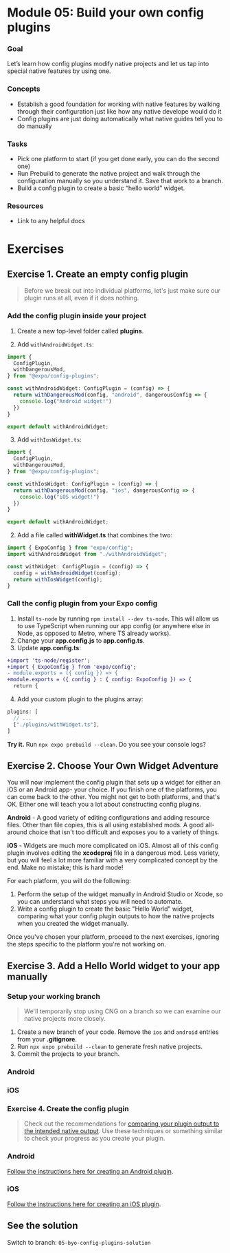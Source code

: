 # Module 05: Build your own config plugins

### Goal
Let’s learn how config plugins modify native projects and let us tap into special native features by using one.

### Concepts
- Establish a good foundation for working with native features by walking through their configuration just like how any native develope would do it
- Config plugins are just doing automatically what native guides tell you to do manually

### Tasks
- Pick one platform to start (if you get done early, you can do the second one)
- Run Prebuild to generate the native project and walk through the configuration manually so you understand it. Save that work to a branch.
- Build a config plugin to create a basic “hello world” widget.

### Resources
- Link to any helpful docs

# Exercises
## Exercise 1. Create an empty config plugin
> Before we break out into individual platforms, let's just make sure our plugin runs at all, even if it does nothing.

### Add the config plugin inside your project

1. Create a new top-level folder called **plugins**.

2. Add `withAndroidWidget.ts`:
```ts
import {
  ConfigPlugin,
  withDangerousMod,
} from "@expo/config-plugins";

const withAndroidWidget: ConfigPlugin = (config) => {
  return withDangerousMod(config, "android", dangerousConfig => {
    console.log("Android widget!")
  })
}

export default withAndroidWidget;
```

3. Add `withIosWidget.ts`:
```ts
import {
  ConfigPlugin,
  withDangerousMod,
} from "@expo/config-plugins";

const withIosWidget: ConfigPlugin = (config) => {
  return withDangerousMod(config, "ios", dangerousConfig => {
    console.log("iOS widget!")
  })
}

export default withAndroidWidget;
```

2. Add a file called **withWidget.ts** that combines the two:
```ts
import { ExpoConfig } from "expo/config";
import withAndroidWidget from "./withAndroidWidget";

const withWidget: ConfigPlugin = (config) => {
  config = withAndroidWidget(config);
  return withIosWidget(config);
}
```

### Call the config plugin from your Expo config

1. Install `ts-node` by running `npm install --dev ts-node`. This will allow us to use TypeScript when running our app config (or anywhere else in Node, as opposed to Metro, where TS already works).
2. Change your **app.config.js** to **app.config.ts**.
3. Update **app.config.ts**:
```diff
+import 'ts-node/register';
+import { ExpoConfig } from 'expo/config';
- module.exports = ({ config }) => {
+module.exports = ({ config } : { config: ExpoConfig }) => {
  return {
```
4. Add your custom plugin to the plugins array:
```ts
plugins: [
  // ...
  ["./plugins/withWidget.ts"],
]
```

**Try it.** Run `npx expo prebuild --clean`. Do you see your console logs?

## Exercise 2. Choose Your Own Widget Adventure
You will now implement the config plugin that sets up a widget for either an iOS or an Android app- your choice. If you finish one of the platforms, you can come back to the other. You might not get to both platforms, and that's OK. Either one will teach you a lot about constructing config plugins.

**Android** - A good variety of editing configurations and adding resource files. Other than file copies, this is all using established mods. A good all-around choice that isn't too difficult and exposes you to a variety of things.

**iOS** - Widgets are much more complicated on iOS. Almost all of this config plugin involves editing the **xcodeproj** file in a dangerous mod. Less variety, but you will feel a lot more familiar with a very complicated concept by the end. Make no mistake; this is hard mode!

For each platform, you will do the following:
1. Perform the setup of the widget manually in Android Studio or Xcode, so you can understand what steps you will need to automate.
2. Write a config plugin to create the basic "Hello World" widget, comparing what your config plugin outputs to how the native projects when you created the widget manually.

Once you've chosen your platform, proceed to the next exercises, ignoring the steps specific to the platform you're not working on.

## Exercise 3. Add a Hello World widget to your app manually

### Setup your working branch

> We'll temporarily stop using CNG on a branch so we can examine our native projects more closely.

1. Create a new branch of your code. Remove the `ios` and `android` entries from your **.gitignore**.
2. Run `npx expo prebuild --clean` to generate fresh native projects.
3. Commit the projects to your branch.

### Android

### iOS

### Exercise 4. Create the config plugin
> Check out the recommendations for [comparing your plugin output to the intended native output](/companions/05/diffing-techniques.md). Use these techniques or something similar to check your progress as you create your plugin.

### Android
[Follow the instructions here for creating an Android plugin](/companions/05/android-plugin.md).

### iOS
[Follow the instructions here for creating an iOS plugin](/companions/05/io-plugin.md).

## See the solution
Switch to branch: `05-byo-config-plugins-solution`
